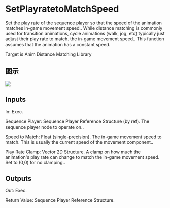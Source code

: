# SetPlayratetoMatchSpeed

Set the play rate of the sequence player so that the speed of the animation matches in-game movement speed.. While distance matching is commonly used for transition animations, cycle animations (walk, jog, etc) typically just adjust their play rate to match. the in-game movement speed.. This function assumes that the animation has a constant speed.

Target is Anim Distance Matching Library

## 图示

![]($-20221218-18431616.png)

## Inputs

In: Exec.

Sequence Player: Sequence Player Reference Structure (by ref). The sequence player node to operate on..

Speed to Match: Float (single-precision). The in-game movement speed to match. This is usually the current speed of the movement component..

Play Rate Clamp: Vector 2D Structure. A clamp on how much the animation's play rate can change to match the in-game movement speed. Set to (0,0) for no clamping..  

## Outputs

Out: Exec.

Return Value: Sequence Player Reference Structure.

